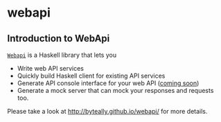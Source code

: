 webapi
========

Introduction to **WebApi**
--------------------------

[`Webapi`](https://hackage.haskell.org/package/webapi) is a Haskell library that lets you

  * Write web API services
  * Quickly build Haskell client for existing API services
  * Generate API console interface for your web API ([coming soon](https://github.com/byteally/webapi-console))
  * Generate a mock server that can mock your responses and requests too.


Please take a look at <http://byteally.github.io/webapi/> for more details.
